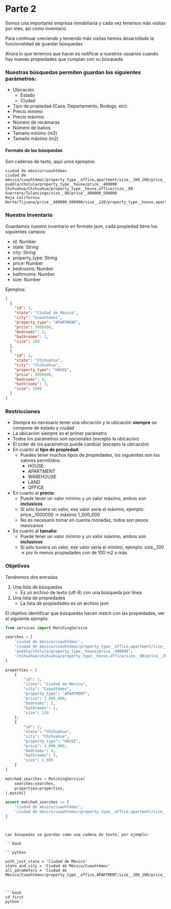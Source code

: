 # Parte 2

Somos una importante empresa inmobiliaria y cada vez tenemos más visitas por mes, así como inventario

Para continuar creciendo y teniendo más visitas hemos desarrollado la funcionalidad de guardar búsquedas

Ahora lo que tenemos que hacer es notificar a nuestros usuarios cuando hay nuevas propiedades que cumplan con su búsqueda

### Nuestras búsquedas permiten guardan los siguientes parámetros:
- Ubicación
    - Estado
    - Ciudad
- Tipo de propiedad (Casa, Departamento, Bodega, etc):
- Precio mínimo
- Precio máximo
- Número de recámaras
- Número de baños
- Tamaño mínimo (m2)
- Tamaño máximo (m2)

#### Formato de las búsquedas
Son cadenas de texto, aquí unos ejemplos:

```
ciudad de méxico/cuauhtémoc
ciudad de méxico/cuauhtémoc/property_type__office,apartment/size__100_200/price__3000000_4000000/bedrooms_2/bathrooms_1
puebla/cholula/property_type__house/price__400000
Chihuahua/Chihuahua/property_type__house,office/size__80
Guerrero/Tulancingo/size__80/price__400000_500000
Baja California Norte/Tijuana/price__400000_500000/size__120/property_type__house,apartment,warehouse
```

### Nuestro Inventario

Guardamos nuestro inventario en formato json, cada propiedad tiene los siguientes campos:
- id: Number
- state: String
- city: String
- property_type: String
- price: Number
- bedrooms: Number
- bathrooms: Number
- size: Number

Ejemplos:

```json
[
  {
    "id": 1,
    "state": "Ciudad de México",
    "city": "Cuauhtémoc",
    "property_type": "APARTMENT",
    "price": 3000000,
    "bedrooms": 2,
    "bathrooms": 1,
    "size": 100
  }, 
  {
    "id": 2,
    "state": "Chihuahua",
    "city": "Chihuahua",
    "property_type": "HOUSE",
    "price": 4000000,
    "bedrooms": 4,
    "bathrooms": 3,
    "size": 2000
  }
]
```

### Restricciones
- Siempre es necesario tener una ubicación y la ubicación **siempre** se compone de estado y ciudad
- La ubicación siempre es el primer parámetro
- Todos los parámetros son opcionales (excepto la ubicación)
- El order de los parámetros puede cambiar (excepto la ubicación)
- En cuanto al **tipo de propiedad**:
    - Puedes tener muchos tipos de propiedades, los siguientes son los valores permitidos:
      - HOUSE
      - APARTMENT
      - WAREHOUSE
      - LAND
      - OFFICE
- En cuanto al **precio**:
  - Puede tener un valor mínimo y un valor máximo, ambos son **inclusivos**
  - Si sólo tuviera un valor, ese valor sería el máximo, ejemplo: price__1000000 -> máximo 1_000_000
  - No es necesario tomar en cuenta monedas, todos son pesos mexicanos
- En cuanto al **tamaño**:
    - Puede tener un valor mínimo y un valor máximo, ambos son **inclusivos**
    - Si sólo tuviera un valor, ese valor sería el mínimo, ejemplo: size__100 -> por lo menos propiedades con de 100 m2 o más

### Objetivos

Tendremos dos entradas
1. Una lista de búsquedas
    - Es un archivo de texto (utf-8) con una búsqueda por línea
2. Una lista de propiedades
   - La lista de propiedades es un archivo json

El objetivo identificar que búsquedas hacen match con las propiedades, ver el siguiente ejemplo:

```python
from services import MatchingService

searches = [
    'ciudad de méxico/cuauhtémoc',
    'ciudad de méxico/cuauhtémoc/property_type__office,apartment/size__100_200/price__3000000_4000000/bedrooms_2/bathrooms_1',
    'puebla/cholula/property_type__house/price__400000',
    'chihuahua/chihuahua/property_type__house,office/size__80/price__2000000',
]

properties = [
    {
        "id": 1,
        "state": "Ciudad de México",
        "city": "Cuauhtémoc",
        "property_type": "APARTMENT",
        "price": 3_000_000,
        "bedrooms": 2,
        "bathrooms": 1,
        "size": 120
    },
    {
        "id": 2,
        "state": "Chihuahua",
        "city": "Chihuahua",
        "property_type": "HOUSE",
        "price": 4_000_000,
        "bedrooms": 4,
        "bathrooms": 3,
        "size": 2_000
    }
]

matched_searches = MatchingService(
    searches=searches,
    properties=properties,
).match()

assert matched_searches == [
    'ciudad de méxico/cuauhtémoc',
    'ciudad de méxico/cuauhtémoc/property_type__office,apartment/size__100_200/price__3000000_4000000/bedrooms_2/bathrooms_1',
]
```

```


Las búsquedas se guardan como una cadena de texto, por ejemplo:

```bash

```python

with_just_state = 'Ciudad de México'
state_and_city = 'Ciudad de México/Cuauhtémoc'
all_parameters = 'Ciudad de México/Cuauhtémoc/property_type__office,APARTMENT/size__100_200/price__3000000_4000000/bedrooms_2/bathrooms_1'

```



```


```bash
cd first
python .
```
